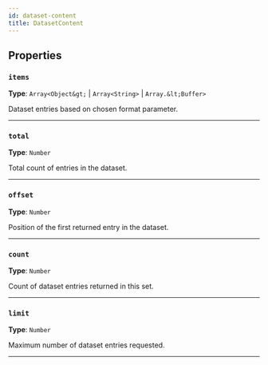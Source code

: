 ```yaml
---
id: dataset-content
title: DatasetContent
---
```


<a name="datasetcontent"></a>

## Properties

### `items`

**Type**: `Array<Object&gt;` | `Array<String>` | `Array.&lt;Buffer>`

Dataset entries based on chosen format parameter.

---

### `total`

**Type**: `Number`

Total count of entries in the dataset.

---

### `offset`

**Type**: `Number`

Position of the first returned entry in the dataset.

---

### `count`

**Type**: `Number`

Count of dataset entries returned in this set.

---

### `limit`

**Type**: `Number`

Maximum number of dataset entries requested.

---
